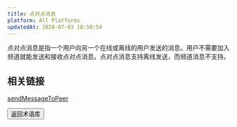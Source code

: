 ```yaml
---
title: 点对点消息
platform: All Platforms
updatedAt: 2020-07-03 18:50:54
---
```


点对点消息是指一个用户向另一个在线或离线的用户发送的消息。用户不需要加入频道就能发送和接收点对点消息。点对点消息支持离线发送，而频道消息不支持。

## 相关链接

[sendMessageToPeer](https://docs.agora.io/cn/Real-time-Messaging/API%20Reference/RTM_java/classio_1_1agora_1_1rtm_1_1_rtm_client.html#a729079805644b3307297fb2e902ab4c9)

<a href="./terms"><button>返回术语库</button></a>
